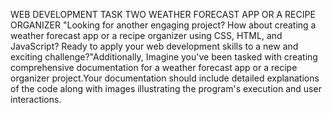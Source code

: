 WEB DEVELOPMENT TASK TWO
WEATHER FORECAST APP OR A
RECIPE ORGANIZER
"Looking for another engaging project? How about creating a weather
forecast app or a recipe organizer using CSS, HTML, and JavaScript?
Ready to apply your web development skills to a new and exciting
challenge?"Additionally, Imagine you've been tasked with creating
comprehensive documentation for a weather forecast app or a recipe
organizer project.Your documentation should include detailed
explanations of the code along with images illustrating the
program's execution and user interactions.
